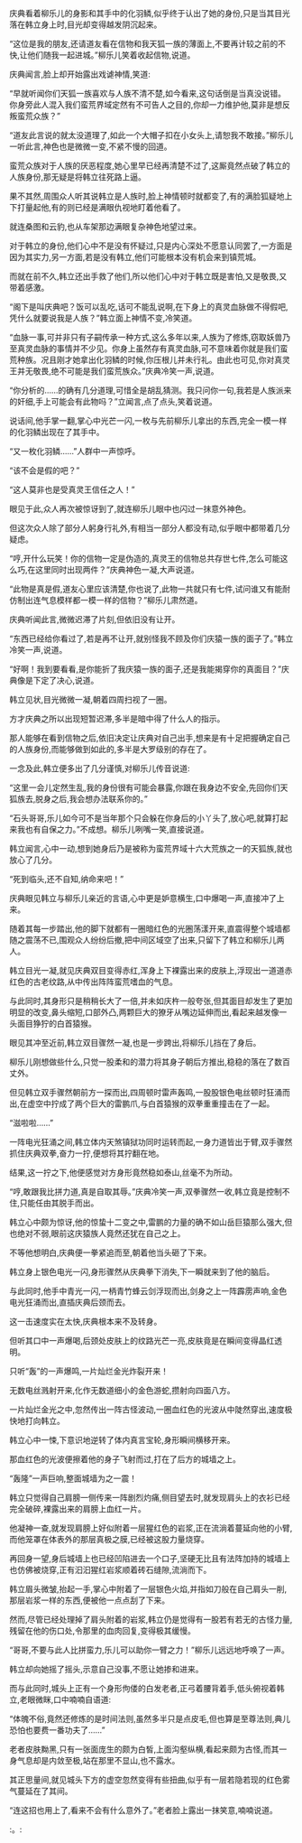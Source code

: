 
庆典看着柳乐儿的身影和其手中的化羽鳞,似乎终于认出了她的身份,只是当其目光落在韩立身上时,目光却变得越发阴沉起来。

“这位是我的朋友,还请道友看在信物和我天狐一族的薄面上,不要再计较之前的不快,让他们随我一起进城。”柳乐儿笑着收起信物,说道。

庆典闻言,脸上却开始露出戏谑神情,笑道:

“早就听闻你们天狐一族喜欢与人族不清不楚,如今看来,这句话倒是当真没说错。你身旁此人混入我们蛮荒界域定然有不可告人之目的,你却一力维护他,莫非是想反叛蛮荒众族？”

“道友此言说的就太没道理了,如此一个大帽子扣在小女头上,请恕我不敢接。”柳乐儿一听此言,神色也是微微一变,不紧不慢的回道。

蛮荒众族对于人族的厌恶程度,她心里早已经再清楚不过了,这厮竟然点破了韩立的人族身份,那无疑是将韩立往死路上逼。

果不其然,周围众人听其说韩立是人族时,脸上神情顿时就都变了,有的满脸狐疑地上下打量起他,有的则已经是满眼仇视地盯着他看了。

就连桑图和云豹,也从车架那边满眼复杂神色地望过来。

对于韩立的身份,他们心中不是没有怀疑过,只是内心深处不愿意认同罢了,一方面是因为其实力,另一方面,若是没有韩立,他们可能根本没有机会来到镇荒城。

而就在前不久,韩立还出手救了他们,所以他们心中对于韩立既是害怕,又是敬畏,又带着感激。

“阁下是叫庆典吧？饭可以乱吃,话可不能乱说啊,在下身上的真灵血脉做不得假吧,凭什么就要说我是人族？”韩立面上神情不变,冷笑道。

“血脉一事,可并非只有子嗣传承一种方式,这么多年以来,人族为了修炼,窃取妖兽乃至真灵血脉的事情并不少见。你身上虽然存有真灵血脉,可不意味着你就是我们蛮荒种族。况且刚才她拿出化羽鳞的时候,你压根儿并未行礼。由此也可见,你对真灵王并无敬畏,绝不可能是我们蛮荒族众。”庆典冷笑一声,说道。

“你分析的……的确有几分道理,可惜全是胡乱猜测。我只问你一句,我若是人族派来的奸细,手上可能会有此物吗？”立闻言,点了点头,笑着说道。

说话间,他手掌一翻,掌心中光芒一闪,一枚与先前柳乐儿拿出的东西,完全一模一样的化羽鳞出现在了其手中。

“又一枚化羽鳞……”人群中一声惊呼。

“该不会是假的吧？”

“这人莫非也是受真灵王信任之人！”

眼见于此,众人再次被惊讶到了,就连柳乐儿眼中也闪过一抹意外神色。

但这次众人除了部分人躬身行礼外,有相当一部分人都没有动,似乎眼中都带着几分疑虑。

“哼,开什么玩笑！你的信物一定是伪造的,真灵王的信物总共存世七件,怎么可能这么巧,在这里同时出现两件？”庆典神色一凝,大声说道。

“此物是真是假,道友心里应该清楚,你也说了,此物一共就只有七件,试问谁又有能耐仿制出连气息模样都一模一样的信物？”柳乐儿肃然道。

庆典听闻此言,微微迟滞了片刻,但依旧没有让开。

“东西已经给你看过了,若是再不让开,就别怪我不顾及你们庆猿一族的面子了。”韩立冷笑一声,说道。

“好啊！我到要看看,是你能折了我庆猿一族的面子,还是我能揭穿你的真面目？”庆典像是下定了决心,说道。

韩立见状,目光微微一凝,朝着四周扫视了一圈。

方才庆典之所以出现短暂迟滞,多半是暗中得了什么人的指示。

那人能够在看到信物之后,依旧决定让庆典对自己出手,想来是有十足把握确定自己的人族身份,而能够做到如此的,多半是大罗级别的存在了。

一念及此,韩立便多出了几分谨慎,对柳乐儿传音说道:

“这里一会儿定然生乱,我的身份很有可能会暴露,你跟在我身边不安全,先回你们天狐族去,脱身之后,我会想办法联系你的。”

“石头哥哥,乐儿如今可不是当年那个只会躲在你身后的小丫头了,放心吧,就算打起来我也有自保之力。”不成想。柳乐儿咧嘴一笑,直接说道。

韩立闻言,心中一动,想到她身后乃是被称为蛮荒界域十六大荒族之一的天狐族,就也放心了几分。

“死到临头,还不自知,纳命来吧！”

庆典眼见韩立与柳乐儿亲近的言语,心中更是妒意横生,口中爆喝一声,直接冲了上来。

随着其每一步踏出,他的脚下就都有一圈暗红色的光圈荡漾开来,直震得整个城墙都随之震荡不已,围观众人纷纷后撤,把中间区域空了出来,只留下了韩立和柳乐儿两人。

韩立目光一凝,就见庆典双目变得赤红,浑身上下裸露出来的皮肤上,浮现出一道道赤红色的古老纹路,从中传出阵阵蛮荒嗜血的气息。

与此同时,其身形只是稍稍长大了一倍,并未如庆杵一般夸张,但其面目却发生了更加明显的改变,鼻头缩短,口部外凸,两颗巨大的獠牙从嘴边延伸而出,看起来越发像一头面目狰狞的白首猿猴。

眼见其冲至近前,韩立双目骤然一凝,也是一步跨出,将柳乐儿挡在了身后。

柳乐儿刚想做些什么,只觉一股柔和的潜力将其身子朝后方推出,稳稳的落在了数百丈外。

但见韩立双手骤然朝前方一探而出,四周顿时雷声轰鸣,一股股银色电丝顿时狂涌而出,在虚空中拧成了两个巨大的雷鹏爪,与白首猿猴的双拳重重撞击在了一起。

“滋啦啦……”

一阵电光狂涌之间,韩立体内天煞镇狱功同时运转而起,一身力道皆出于臂,双手骤然抓住庆典双拳,奋力一拧,便想将其拧翻在地。

结果,这一拧之下,他便感觉对方身形竟然稳如泰山,丝毫不为所动。

“哼,敢跟我比拼力道,真是自取其辱。”庆典冷笑一声,双拳骤然一收,韩立竟是控制不住,只能任由其脱手而出。

韩立心中颇为惊讶,他的惊蛰十二变之中,雷鹏的力量的确不如山岳巨猿那么强大,但也绝对不弱,眼前这庆猿族人竟然还犹在自己之上。

不等他想明白,庆典便一拳紧追而至,朝着他当头砸了下来。

韩立身上银色电光一闪,身形骤然从庆典拳下消失,下一瞬就来到了他的脑后。

与此同时,他手中青光一闪,一柄青竹蜂云剑浮现而出,剑身之上一阵霹雳声响,金色电光狂涌而出,直插庆典后颈而去。

这一击速度实在太快,庆典根本来不及转身。

但听其口中一声爆喝,后颈处皮肤上的纹路光芒一亮,皮肤竟是在瞬间变得晶红透明。

只听“轰”的一声爆鸣,一片灿烂金光炸裂开来！

无数电丝溅射开来,化作无数道细小的金色游蛇,攒射向四面八方。

一片灿烂金光之中,忽然传出一阵古怪波动,一圈血红色的光波从中陡然穿出,速度极快地打向韩立。

韩立心中一悚,下意识地逆转了体内真言宝轮,身形瞬间横移开来。

那血红色的光波便擦着他的身子飞射而过,打在了后方的城墙之上。

“轰隆”一声巨响,整面城墙为之一震！

韩立只觉得自己肩膀一侧传来一阵剧烈灼痛,侧目望去时,就发现肩头上的衣衫已经完全破碎,裸露出来的肩膀上血红一片。

他凝神一查,就发现肩膀上好似附着一层猩红色的岩浆,正在流淌着蔓延向他的小臂,而他笼罩在体表外的那层真极之膜,已经被这股力量烧穿。

再回身一望,身后城墙上也已经凹陷进去一个口子,坚硬无比且有法阵加持的城墙上也仿佛被烧穿,正有汩汩猩红岩浆顺着砖石缝隙,流淌而下。

韩立眉头微皱,抬起一手,掌心中附着了一层银色火焰,并指如刀般在自己肩头一削,那层岩浆一样的东西,便被他一点点刮了下来。

然而,尽管已经处理掉了肩头附着的岩浆,韩立仍是觉得有一股若有若无的古怪力量,残留在他的伤口处,令那里的血肉回复,变得极其缓慢。

“哥哥,不要与此人比拼蛮力,乐儿可以助你一臂之力！”柳乐儿远远地呼唤了一声。

韩立却向她摇了摇头,示意自己没事,不愿让她掺和进来。

而与此同时,城头上正有一个身形佝偻的白发老者,正弓着腰背着手,低头俯视着韩立,老眼微眯,口中喃喃自语道:

“体魄不俗,竟然还修炼的是时间法则,虽然多半只是点皮毛,但也算是至尊法则,典儿恐怕也要费一番功夫了……”

老者皮肤黝黑,只有一张面庞生的颇为白皙,上面沟壑纵横,看起来颇为古怪,而其一身气息却是内敛至极,站在那里不显山,也不露水。

其正思量间,就见城头下方的虚空忽然变得有些扭曲,似乎有一层若隐若现的红色雾气蔓延在了其间。

“连这招也用上了,看来不会有什么意外了。”老者脸上露出一抹笑意,喃喃说道。

:。: